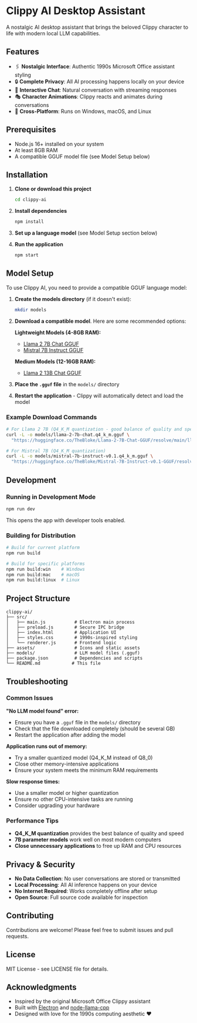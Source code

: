 # Clippy AI Desktop Assistant

A nostalgic AI desktop assistant that brings the beloved Clippy character to life with modern local LLM capabilities.

## Features

- 🖇️ **Nostalgic Interface**: Authentic 1990s Microsoft Office assistant styling
- 🔒 **Complete Privacy**: All AI processing happens locally on your device
- 💬 **Interactive Chat**: Natural conversation with streaming responses
- 🎭 **Character Animations**: Clippy reacts and animates during conversations
- 📱 **Cross-Platform**: Runs on Windows, macOS, and Linux

## Prerequisites

- Node.js 16+ installed on your system
- At least 8GB RAM
- A compatible GGUF model file (see Model Setup below)

## Installation

1. **Clone or download this project**
   ```bash
   cd clippy-ai
   ```

2. **Install dependencies**
   ```bash
   npm install
   ```

3. **Set up a language model** (see Model Setup section below)

4. **Run the application**
   ```bash
   npm start
   ```

## Model Setup

To use Clippy AI, you need to provide a compatible GGUF language model:

1. **Create the models directory** (if it doesn't exist):
   ```bash
   mkdir models
   ```

2. **Download a compatible model**. Here are some recommended options:

   **Lightweight Models (4-8GB RAM):**
   - [Llama 2 7B Chat GGUF](https://huggingface.co/TheBloke/Llama-2-7B-Chat-GGUF)
   - [Mistral 7B Instruct GGUF](https://huggingface.co/TheBloke/Mistral-7B-Instruct-v0.1-GGUF)

   **Medium Models (12-16GB RAM):**
   - [Llama 2 13B Chat GGUF](https://huggingface.co/TheBloke/Llama-2-13B-Chat-GGUF)

3. **Place the `.gguf` file** in the `models/` directory

4. **Restart the application** - Clippy will automatically detect and load the model

### Example Download Commands

```bash
# For Llama 2 7B (Q4_K_M quantization - good balance of quality and speed)
curl -L -o models/llama-2-7b-chat.q4_k_m.gguf \
  "https://huggingface.co/TheBloke/Llama-2-7B-Chat-GGUF/resolve/main/llama-2-7b-chat.q4_k_m.gguf"

# For Mistral 7B (Q4_K_M quantization)
curl -L -o models/mistral-7b-instruct-v0.1.q4_k_m.gguf \
  "https://huggingface.co/TheBloke/Mistral-7B-Instruct-v0.1-GGUF/resolve/main/mistral-7b-instruct-v0.1.q4_k_m.gguf"
```

## Development

### Running in Development Mode
```bash
npm run dev
```
This opens the app with developer tools enabled.

### Building for Distribution
```bash
# Build for current platform
npm run build

# Build for specific platforms
npm run build:win    # Windows
npm run build:mac    # macOS
npm run build:linux  # Linux
```

## Project Structure

```
clippy-ai/
├── src/
│   ├── main.js           # Electron main process
│   ├── preload.js        # Secure IPC bridge
│   ├── index.html        # Application UI
│   ├── styles.css        # 1990s-inspired styling
│   └── renderer.js       # Frontend logic
├── assets/               # Icons and static assets
├── models/               # LLM model files (.gguf)
├── package.json          # Dependencies and scripts
└── README.md            # This file
```

## Troubleshooting

### Common Issues

**"No LLM model found" error:**
- Ensure you have a `.gguf` file in the `models/` directory
- Check that the file downloaded completely (should be several GB)
- Restart the application after adding the model

**Application runs out of memory:**
- Try a smaller quantized model (Q4_K_M instead of Q8_0)
- Close other memory-intensive applications
- Ensure your system meets the minimum RAM requirements

**Slow response times:**
- Use a smaller model or higher quantization
- Ensure no other CPU-intensive tasks are running
- Consider upgrading your hardware

### Performance Tips

- **Q4_K_M quantization** provides the best balance of quality and speed
- **7B parameter models** work well on most modern computers
- **Close unnecessary applications** to free up RAM and CPU resources

## Privacy & Security

- **No Data Collection**: No user conversations are stored or transmitted
- **Local Processing**: All AI inference happens on your device
- **No Internet Required**: Works completely offline after setup
- **Open Source**: Full source code available for inspection

## Contributing

Contributions are welcome! Please feel free to submit issues and pull requests.

## License

MIT License - see LICENSE file for details.

## Acknowledgments

- Inspired by the original Microsoft Office Clippy assistant
- Built with [Electron](https://electronjs.org/) and [node-llama-cpp](https://github.com/withcatai/node-llama-cpp)
- Designed with love for the 1990s computing aesthetic ❤️